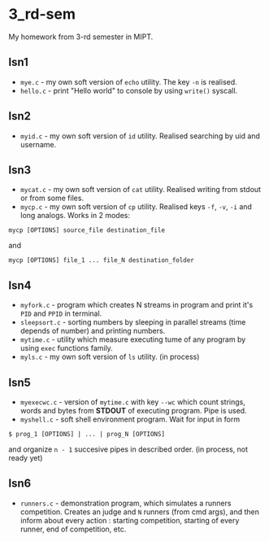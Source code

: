 # 3_rd-sem
My homework from 3-rd semester in MIPT.

## lsn1

* ```mye.c``` - my own soft version of ```echo``` utility. The key ```-n``` is realised.
* ```hello.c``` - print "Hello world" to console by using ```write()``` syscall.

## lsn2

* ```myid.c``` - my own soft version of ``` id ``` utility. Realised searching by uid and username.

## lsn3

* ```mycat.c``` - my own soft version of ```cat``` utility. Realised writing from stdout or from some files. 
* ```mycp.c``` - my own soft version of ```cp``` utility. Realised keys ```-f```, ```-v```, ```-i``` and long analogs. Works in 2 modes:
```
mycp [OPTIONS] source_file destination_file
```
and
```
mycp [OPTIONS] file_1 ... file_N destination_folder
```

## lsn4

* ```myfork.c``` - program which creates N streams in program and print it's ```PID``` and ```PPID``` in terminal.
* ```sleepsort.c``` - sorting numbers by sleeping in parallel streams (time depends of number) and printing numbers.
* ```mytime.c``` - utility which measure executing tume of any program by using ```exec``` functions family.
* ```myls.c``` - my own soft version of ```ls``` utility. (in process)

## lsn5

* ```myexecwc.c``` - version of ```mytime.c``` with key ```--wc``` which count strings, words and bytes from **STDOUT** of executing program. Pipe is used.
* ```myshell.c``` - soft shell environment program. Wait for input in form 
```
$ prog_1 [OPTIONS] | ... | prog_N [OPTIONS]
```
 and organize ```n - 1``` succesive pipes in described order. (in process, not ready yet)

## lsn6

* ```runners.c``` - demonstration program, which simulates a runners competition. Creates an judge and ```N``` runners (from cmd args), and then inform about every action : starting competition, starting of every runner, end of competition, etc. 
